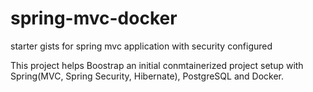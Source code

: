 # spring-mvc-docker
starter gists for spring mvc application with security configured

This project helps Boostrap an initial conmtainerized project setup with Spring(MVC, Spring Security, Hibernate), PostgreSQL and Docker.
